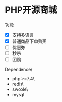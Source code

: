<h1>PHP开源商城</h1>

功能
- [x] 支持多语言
- [x] 普通商品下单购买
- [ ] 优惠券
- [ ] 秒杀
- [ ] 团购

Dependence\
- php >=7.4\
- redis\
- swoole\
- mysql


